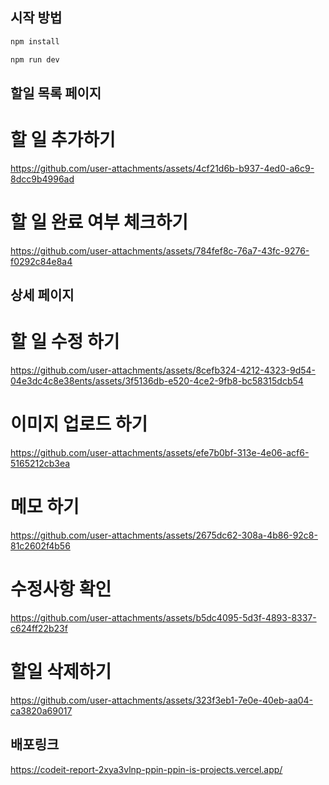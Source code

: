 ## 시작 방법

```bash
npm install

npm run dev

```




## 할일 목록 페이지
# 할 일 추가하기
https://github.com/user-attachments/assets/4cf21d6b-b937-4ed0-a6c9-8dcc9b4996ad
# 할 일 완료 여부 체크하기
https://github.com/user-attachments/assets/784fef8c-76a7-43fc-9276-f0292c84e8a4


## 상세 페이지

# 할 일 수정 하기

https://github.com/user-attachments/assets/8cefb324-4212-4323-9d54-04e3dc4c8e38ents/assets/3f5136db-e520-4ce2-9fb8-bc58315dcb54
# 이미지 업로드 하기
https://github.com/user-attachments/assets/efe7b0bf-313e-4e06-acf6-5165212cb3ea
# 메모 하기


https://github.com/user-attachments/assets/2675dc62-308a-4b86-92c8-81c2602f4b56

# 수정사항 확인


https://github.com/user-attachments/assets/b5dc4095-5d3f-4893-8337-c624ff22b23f



# 할일 삭제하기




https://github.com/user-attachments/assets/323f3eb1-7e0e-40eb-aa04-ca3820a69017



## 배포링크 

https://codeit-report-2xya3vlnp-ppin-ppin-is-projects.vercel.app/
